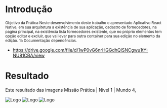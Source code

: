 # Introdução 
<sub>
Objetivo da Prática
Neste desenvolvimento deste trabalho e apresentado Aplicativo React Native,
em sua arquitetura a existência de sua aplicação, cadastro de fornecedores, na pagina
principal, na existência lista fornecedores existente, que no próprio elementos tem
opção editar e excluir, que vai levar para outra container para sua edição no elemento da
edição. 1a Documentação dependências.
</sub>


* https://drive.google.com/file/d/1wP0vG6nrHGGdhQlSNCgwu1tY-NU81CBA/view

# Resultado 

Este resultado das imagens Missão Prática | Nível 1 | Mundo 4,
  


![Logo](https://i.postimg.cc/HLnbwrRc/01-png.png)
![Logo](https://i.postimg.cc/MGLVdWJs/02.png)
![Logo](https://i.postimg.cc/YqBN5qGZ/03.png)


